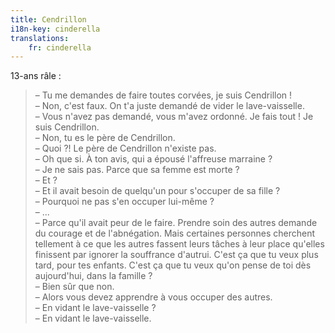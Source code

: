 ```yaml
---
title: Cendrillon
i18n-key: cinderella
translations:
    fr: cinderella
---
```


13-ans râle :

> – Tu me demandes de faire toutes corvées, je suis Cendrillon !  
> – Non, c'est faux. On t'a juste demandé de vider le lave-vaisselle.  
> – Vous n'avez pas demandé, vous m'avez ordonné. Je fais tout ! Je suis Cendrillon.  
> – Non, tu es le père de Cendrillon.  
> – Quoi ?! Le père de Cendrillon n'existe pas.  
> – Oh que si. À ton avis, qui a épousé l'affreuse marraine ?  
> – Je ne sais pas. Parce que sa femme est morte ?  
> – Et ?  
> – Et il avait besoin de quelqu'un pour s'occuper de sa fille ?  
> – Pourquoi ne pas s'en occuper lui-même ?  
> – ...  
> – Parce qu'il avait peur de le faire. Prendre soin des autres demande du courage et de l'abnégation. Mais certaines personnes cherchent tellement à ce que les autres fassent leurs tâches à leur place qu'elles finissent par ignorer la souffrance d'autrui. C'est ça que tu veux plus tard, pour tes enfants. C'est ça que tu veux qu'on pense de toi dès aujourd'hui, dans la famille ?  
> – Bien sûr que non.  
> – Alors vous devez apprendre à vous occuper des autres.  
> – En vidant le lave-vaisselle ?  
> – En vidant le lave-vaisselle.
